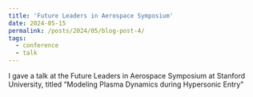 ```yaml
---
title: 'Future Leaders in Aerospace Symposium'
date: 2024-05-15
permalink: /posts/2024/05/blog-post-4/
tags:
  - conference
  - talk
---
```


I gave a talk at the Future Leaders in Aerospace Symposium at Stanford University, titled “Modeling Plasma Dynamics during Hypersonic Entry”
